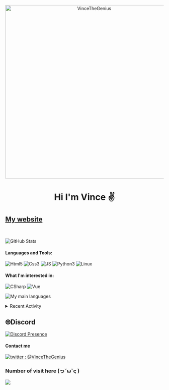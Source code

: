 <p align="center">
<img align="center" src="https://media.discordapp.net/attachments/763433267911065600/956987774207135774/og-image.png?width=2112&height=1188" alt="VinceTheGenius" width="550"/>
</p>
  
<h1 align="center">Hi I'm Vince ✌</h1>
<h2><a href="https://vince.cafe">My website</a></h2>
<br>

![GitHub Stats](https://github-readme-stats.vercel.app/api?username=VinceTheGenius&hide_border=true&count_private=true&show_icons=true&theme=dark)

#### Languages and Tools:
![Html5](https://img.shields.io/badge/HTML5-000000?style=for-the-badge&logo=html5&logoColor=red)
![Css3](https://img.shields.io/badge/CSS3-000000?style=for-the-badge&logo=css3&logoColor=blue)
![JS](https://img.shields.io/badge/-JS-000000?style=for-the-badge&logo=JavaScript&logoColor=yellow)
![Python3](https://img.shields.io/badge/-Py3-000000?style=for-the-badge&logo=Python&logoColor=cyan)
![Linux](https://img.shields.io/badge/-Linux-000000?style=for-the-badge&logo=Linux&logoColor=white)<br/>

#### What I'm interested in:
![CSharp](https://img.shields.io/badge/-CSHARP-000000?style=for-the-badge&logo=CSharp&logoColor=green)
![Vue](  https://img.shields.io/badge/-Vue-4fc08d?style=flat&logo=Vue.js&logoColor=fff)

![My main languages](https://github-readme-stats.vercel.app/api/top-langs/?username=VinceTheGenius&hide_border=true&hide=stars&theme=dark&show_icons=true)

<details>
  <summary>Recent Activity</summary>


#### Recent GitHub Activity
<!--START_SECTION:activity-->
<ul>
<li>- France IOI Python's website 🤓</li>
<li>- Robux Generator </li>
<li>- Numworks</li>
<li>- Command Launcher (and Command Launcher Vue !)</li>
  </ul>
<!--END_SECTION:activity-->

</details>

## 🌐Discord
[![Discord Presence](https://lanyard.cnrad.dev/api/723977420364840970?idleMessage=Im%20probably%20sleping)](https://discord.com/users/723977420364840970)

#### Contact me
[![twitter : @VinceTheGenius](https://img.shields.io/badge/-%40VinceTheGenius-000000?style=for-the-badge&logo=twitter&logoColor=cyan)][twitter]

[twitter]: https://twitter.com/VinceTheGenius

### Number of visit here (っ˘ω˘ς )
<img align="center" src="http://estruyf-github.azurewebsites.net/api/VisitorHit?user=vincethegenius&repo=vincethegenius&countColorcountColor&countColor=%FFFFFF"/> 
